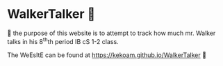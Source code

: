 # WalkerTalker :bear:
💯
the purpose of this website is to attempt to track how much mr. Walker talks in his 8<sup>th</sup>th period IB cS 1-2 class. 

The WeEsItE can be found at https://kekoam.github.io/WalkerTalker 💯
